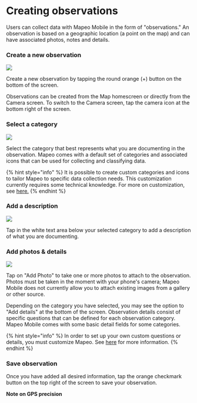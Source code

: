 # Creating observations

Users can collect data with Mapeo Mobile in the form of "observations." An observation is based on a geographic location (a point on the map) and can have associated photos, notes and details.

### Create a new observation

![](<../../../.gitbook/assets/mm-homescreen (1).png>)

Create a new observation by tapping the round orange (+) button on the bottom of the screen.&#x20;

Observations can be created from the Map homescreen or directly from the Camera screen. To switch to the Camera screen, tap the camera icon at the bottom right of the screen.

### Select a category

![](../../../.gitbook/assets/mm-categories.png)

Select the category that best represents what you are documenting in the observation. Mapeo comes with a default set of categories and associated icons that can be used for collecting and classifying data.&#x20;

{% hint style="info" %}
It is possible to create custom categories and icons to tailor Mapeo to specific data collection needs. This customization currently requires some technical knowledge. For more on customization, see [here.](../pre-launch-deployment-preparation/creating-custom-configurations.md)
{% endhint %}

### Add a description

![](../../../.gitbook/assets/mm-new-observation.png)

Tap in the white text area below your selected category to add a description of what you are documenting.

### Add photos & details

![](../../../.gitbook/assets/mm-observation-add-details.png)

Tap on "Add Photo" to take one or more photos to attach to the observation.  Photos must be taken in the moment with your phone's camera; Mapeo Mobile does not currently allow you to attach existing images from a gallery or other source.

Depending on the category you have selected, you may see the option to "Add details" at the bottom of the screen. Observation details consist of specific questions that can be defined for each observation category. Mapeo Mobile comes with some basic detail fields for some categories.&#x20;

{% hint style="info" %}
In order to set up your own custom questions or details, you must customize Mapeo. See [here](../pre-launch-deployment-preparation/creating-custom-configurations.md) for more information.
{% endhint %}

### Save observation

Once you have added all desired information, tap the orange checkmark button on the top right of the screen to save your observation.

**Note on GPS precision**
